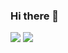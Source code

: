 ### Hi there 👋

![](https://img.shields.io/badge/dynamic/json?label=Feedly&query=%24.data.totalSubs&url=https%3A%2F%2Fapi.spencerwoo.com%2Fsubstats%2F%3Fsource%3Dfeedly%26queryKey%3Dhttps%3A%2F%2Fblog.shuiba.co%2Ffeed&labelColor=2bb24c&logoColor=white&color=282c34&logo=feedly&style=for-the-badge) ![](https://img.shields.io/badge/dynamic/json?label=Inoreader&query=%24.data.totalSubs&url=https%3A%2F%2Fapi.spencerwoo.com%2Fsubstats%2F%3Fsource%3Dinoreader%26queryKey%3Dhttps%3A%2F%2Fblog.shuiba.co%2Ffeed&labelColor=007bc7&logoColor=white&color=282c34&logo=inoreader&style=for-the-badge)

<!--
**shuibaco/shuibaco** is a ✨ _special_ ✨ repository because its `README.md` (this file) appears on your GitHub profile.

Here are some ideas to get you started:

- 🔭 I’m currently working on ...
- 🌱 I’m currently learning ...
- 👯 I’m looking to collaborate on ...
- 🤔 I’m looking for help with ...
- 💬 Ask me about ...
- 📫 How to reach me: ...
- 😄 Pronouns: ...
- ⚡ Fun fact: ...
-->
